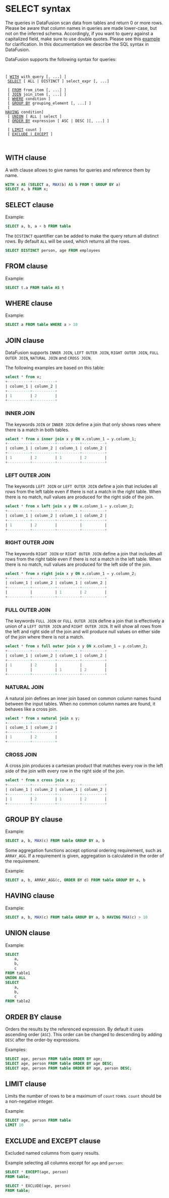 

# SELECT syntax

The queries in DataFusion scan data from tables and return 0 or more rows.
Please be aware that column names in queries are made lower-case, but not on the inferred schema. Accordingly, if you
want to query against a capitalized field, make sure to use double quotes. Please see this
[example](https://datafusion.apache.org/user-guide/example-usage.html) for clarification.
In this documentation we describe the SQL syntax in DataFusion.

DataFusion supports the following syntax for queries:
<code class="language-sql hljs">

[ [WITH](#with-clause) with_query [, ...] ] <br/>
[SELECT](#select-clause) [ ALL | DISTINCT ] select_expr [, ...] <br/>
[ [FROM](#from-clause) from_item [, ...] ] <br/>
[ [JOIN](#join-clause) join_item [, ...] ] <br/>
[ [WHERE](#where-clause) condition ] <br/>
[ [GROUP BY](#group-by-clause) grouping_element [, ...] ] <br/>
[ [HAVING](#having-clause) condition] <br/>
[ [UNION](#union-clause) [ ALL | select ] <br/>
[ [ORDER BY](#order-by-clause) expression [ ASC | DESC ][, ...] ] <br/>
[ [LIMIT](#limit-clause) count ] <br/>
[ [EXCLUDE | EXCEPT](#exclude-and-except-clause) ] <br/>

</code>

## WITH clause

A with clause allows to give names for queries and reference them by name.

```sql
WITH x AS (SELECT a, MAX(b) AS b FROM t GROUP BY a)
SELECT a, b FROM x;
```

## SELECT clause

Example:

```sql
SELECT a, b, a + b FROM table
```

The `DISTINCT` quantifier can be added to make the query return all distinct rows.
By default `ALL` will be used, which returns all the rows.

```sql
SELECT DISTINCT person, age FROM employees
```

## FROM clause

Example:

```sql
SELECT t.a FROM table AS t
```

## WHERE clause

Example:

```sql
SELECT a FROM table WHERE a > 10
```

## JOIN clause

DataFusion supports `INNER JOIN`, `LEFT OUTER JOIN`, `RIGHT OUTER JOIN`, `FULL OUTER JOIN`, `NATURAL JOIN` and `CROSS JOIN`.

The following examples are based on this table:

```sql
select * from x;
+----------+----------+
| column_1 | column_2 |
+----------+----------+
| 1        | 2        |
+----------+----------+
```

### INNER JOIN

The keywords `JOIN` or `INNER JOIN` define a join that only shows rows where there is a match in both tables.

```sql
select * from x inner join x y ON x.column_1 = y.column_1;
+----------+----------+----------+----------+
| column_1 | column_2 | column_1 | column_2 |
+----------+----------+----------+----------+
| 1        | 2        | 1        | 2        |
+----------+----------+----------+----------+
```

### LEFT OUTER JOIN

The keywords `LEFT JOIN` or `LEFT OUTER JOIN` define a join that includes all rows from the left table even if there
is not a match in the right table. When there is no match, null values are produced for the right side of the join.

```sql
select * from x left join x y ON x.column_1 = y.column_2;
+----------+----------+----------+----------+
| column_1 | column_2 | column_1 | column_2 |
+----------+----------+----------+----------+
| 1        | 2        |          |          |
+----------+----------+----------+----------+
```

### RIGHT OUTER JOIN

The keywords `RIGHT JOIN` or `RIGHT OUTER JOIN` define a join that includes all rows from the right table even if there
is not a match in the left table. When there is no match, null values are produced for the left side of the join.

```sql
select * from x right join x y ON x.column_1 = y.column_2;
+----------+----------+----------+----------+
| column_1 | column_2 | column_1 | column_2 |
+----------+----------+----------+----------+
|          |          | 1        | 2        |
+----------+----------+----------+----------+
```

### FULL OUTER JOIN

The keywords `FULL JOIN` or `FULL OUTER JOIN` define a join that is effectively a union of a `LEFT OUTER JOIN` and
`RIGHT OUTER JOIN`. It will show all rows from the left and right side of the join and will produce null values on
either side of the join where there is not a match.

```sql
select * from x full outer join x y ON x.column_1 = y.column_2;
+----------+----------+----------+----------+
| column_1 | column_2 | column_1 | column_2 |
+----------+----------+----------+----------+
| 1        | 2        |          |          |
|          |          | 1        | 2        |
+----------+----------+----------+----------+
```

### NATURAL JOIN

A natural join defines an inner join based on common column names found between the input tables. When no common
column names are found, it behaves like a cross join.

```sql
select * from x natural join x y;
+----------+----------+
| column_1 | column_2 |
+----------+----------+
| 1        | 2        |
+----------+----------+
```

### CROSS JOIN

A cross join produces a cartesian product that matches every row in the left side of the join with every row in the
right side of the join.

```sql
select * from x cross join x y;
+----------+----------+----------+----------+
| column_1 | column_2 | column_1 | column_2 |
+----------+----------+----------+----------+
| 1        | 2        | 1        | 2        |
+----------+----------+----------+----------+
```

## GROUP BY clause

Example:

```sql
SELECT a, b, MAX(c) FROM table GROUP BY a, b
```

Some aggregation functions accept optional ordering requirement, such as `ARRAY_AGG`. If a requirement is given,
aggregation is calculated in the order of the requirement.

Example:

```sql
SELECT a, b, ARRAY_AGG(c, ORDER BY d) FROM table GROUP BY a, b
```

## HAVING clause

Example:

```sql
SELECT a, b, MAX(c) FROM table GROUP BY a, b HAVING MAX(c) > 10
```

## UNION clause

Example:

```sql
SELECT
    a,
    b,
    c
FROM table1
UNION ALL
SELECT
    a,
    b,
    c
FROM table2
```

## ORDER BY clause

Orders the results by the referenced expression. By default it uses ascending order (`ASC`).
This order can be changed to descending by adding `DESC` after the order-by expressions.

Examples:

```sql
SELECT age, person FROM table ORDER BY age;
SELECT age, person FROM table ORDER BY age DESC;
SELECT age, person FROM table ORDER BY age, person DESC;
```

## LIMIT clause

Limits the number of rows to be a maximum of `count` rows. `count` should be a non-negative integer.

Example:

```sql
SELECT age, person FROM table
LIMIT 10
```

## EXCLUDE and EXCEPT clause

Excluded named columns from query results.

Example selecting all columns except for `age` and `person`:

```sql
SELECT * EXCEPT(age, person)
FROM table;
```

```sql
SELECT * EXCLUDE(age, person)
FROM table;
```
